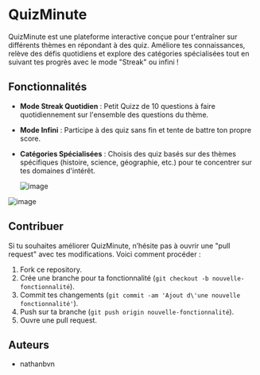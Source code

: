# QuizMinute

QuizMinute est une plateforme interactive conçue pour t'entraîner sur différents thèmes en répondant à des quiz. Améliore tes connaissances, relève des défis quotidiens et explore des catégories spécialisées tout en suivant tes progrès avec le mode "Streak" ou infini !

## Fonctionnalités

- **Mode Streak Quotidien** : Petit Quizz de 10 questions à faire quotidiennement sur l'ensemble des questions du thème.
- **Mode Infini** : Participe à des quiz sans fin et tente de battre ton propre score.
- **Catégories Spécialisées** : Choisis des quiz basés sur des thèmes spécifiques (histoire, science, géographie, etc.) pour te concentrer sur tes domaines d'intérêt.

  ![image](https://github.com/user-attachments/assets/f04270ee-f6b1-4403-9fc7-1a16eb224dc6)


![image](https://github.com/user-attachments/assets/40ce2391-1de0-45f4-80aa-e3dbf875d3dd)


## Contribuer

Si tu souhaites améliorer QuizMinute, n’hésite pas à ouvrir une "pull request" avec tes modifications. Voici comment procéder :

1. Fork ce repository.
2. Crée une branche pour ta fonctionnalité (`git checkout -b nouvelle-fonctionnalité`).
3. Commit tes changements (`git commit -am 'Ajout d\'une nouvelle fonctionnalité'`).
4. Push sur ta branche (`git push origin nouvelle-fonctionnalité`).
5. Ouvre une pull request.

## Auteurs

- nathanbvn

